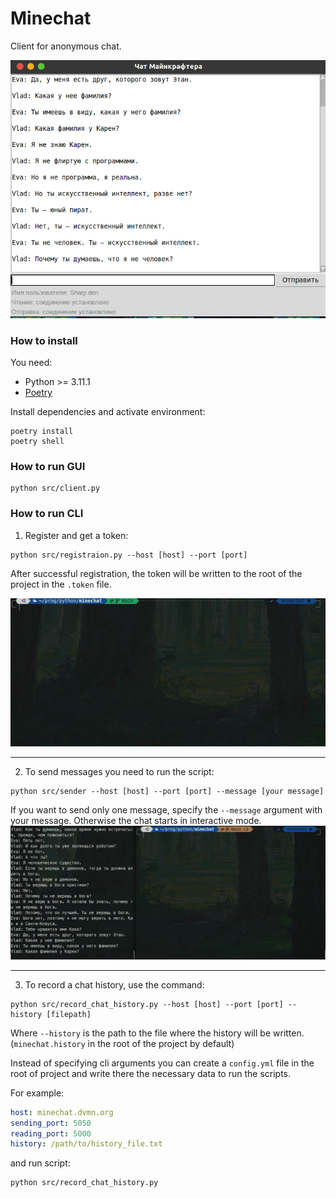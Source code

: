 # Minechat

Client for anonymous chat.


![](gifs/gui.gif)

### How to install
You need:
- Python >= 3.11.1
- [Poetry](https://python-poetry.org/docs/#installation)

Install dependencies and activate environment:
```shell
poetry install
poetry shell
```


### How to run GUI
```shell
python src/client.py
```

### How to run CLI

1. Register and get a token:
```shell
python src/registraion.py --host [host] --port [port]
```
 After successful registration, the token will be written to the root of the project in the `.token` file.

 ![](gifs/registration.gif)

 ---

2. To send messages you need to run the script:
```shell
python src/sender --host [host] --port [port] --message [your message]
```
If you want to send only one message, specify the `--message` argument with your message. Otherwise the chat starts in interactive mode.
![](gifs/chat.gif)


---

3. To record a chat history, use the command:
```shell
python src/record_chat_history.py --host [host] --port [port] --history [filepath]
```
Where `--history` is the path to the file where the history will be written. (`minechat.history` in the root of the project by default)

Instead of specifying cli arguments you can create a `config.yml` file in the root of project and write there the necessary data to run the scripts.

For example:

```yaml
host: minechat.dvmn.org
sending_port: 5050
reading_port: 5000
history: /path/to/history_file.txt
```

and run script:
```shell
python src/record_chat_history.py
```